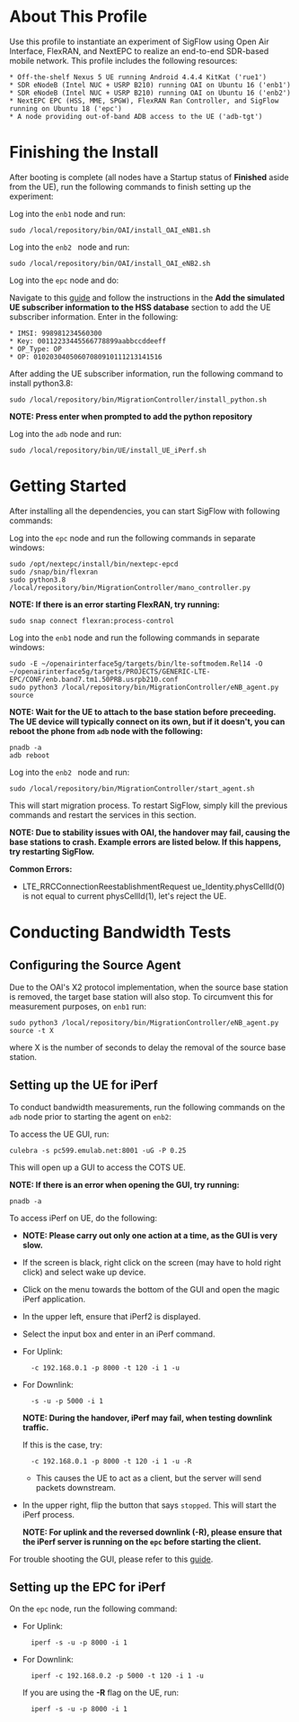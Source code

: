 # About This Profile

Use this profile to instantiate an experiment of SigFlow using Open Air Interface,
FlexRAN, and NextEPC to realize an end-to-end SDR-based mobile network. This profile includes
the following resources:

    * Off-the-shelf Nexus 5 UE running Android 4.4.4 KitKat ('rue1')
    * SDR eNodeB (Intel NUC + USRP B210) running OAI on Ubuntu 16 ('enb1')
    * SDR eNodeB (Intel NUC + USRP B210) running OAI on Ubuntu 16 ('enb2')
    * NextEPC EPC (HSS, MME, SPGW), FlexRAN Ran Controller, and SigFlow running on Ubuntu 18 ('epc')
    * A node providing out-of-band ADB access to the UE ('adb-tgt')

# Finishing the Install

After booting is complete (all nodes have a Startup status of **Finished** aside from the UE), run the following commands
to finish setting up the experiment:

Log into the `enb1` node and run: 

    sudo /local/repository/bin/OAI/install_OAI_eNB1.sh

Log into the `enb2 ` node and run:

    sudo /local/repository/bin/OAI/install_OAI_eNB2.sh
    
Log into the `epc` node and do:

   Navigate to this [guide](https://gitlab.flux.utah.edu/powderrenewpublic/mww2019/blob/master/4G-LTE.md) and follow the instructions
   in the **Add the simulated UE subscriber information to the HSS database** section to add the UE subscriber information. Enter in the following:
    
    * IMSI: 998981234560300
    * Key: 00112233445566778899aabbccddeeff
    * OP_Type: OP
    * OP: 01020304050607080910111213141516
    
After adding the UE subscriber information, run the following command to install python3.8:

    sudo /local/repository/bin/MigrationController/install_python.sh     
        
**NOTE: Press enter when prompted to add the python repository**
        
Log into the `adb` node and run:

    sudo /local/repository/bin/UE/install_UE_iPerf.sh

# Getting Started
After installing all the dependencies, you can start SigFlow with following commands:

Log into the `epc` node and run the following commands in separate windows:

    sudo /opt/nextepc/install/bin/nextepc-epcd
    sudo /snap/bin/flexran
    sudo python3.8 /local/repository/bin/MigrationController/mano_controller.py
    
**NOTE: If there is an error starting FlexRAN, try running:** 

    sudo snap connect flexran:process-control
    
Log into the `enb1` node and run the following commands in separate windows: 

    sudo -E ~/openairinterface5g/targets/bin/lte-softmodem.Rel14 -O ~/openairinterface5g/targets/PROJECTS/GENERIC-LTE-EPC/CONF/enb.band7.tm1.50PRB.usrpb210.conf
    sudo python3 /local/repository/bin/MigrationController/eNB_agent.py source
    
**NOTE: Wait for the UE to attach to the base station before preceeding. The UE device will typically connect on its own, but if it doesn't, you can reboot the phone from `adb` node with the following:**

    pnadb -a
    adb reboot
      
Log into the `enb2 ` node and run:

    sudo /local/repository/bin/MigrationController/start_agent.sh
    
This will start migration process. To restart SigFlow, simply kill the previous commands and restart the services in this section.
 
**NOTE: Due to stability issues with OAI, the handover may fail, causing the base stations to crash. Example errors are listed below. If this happens, try restarting SigFlow.**

**Common Errors:** 
   * LTE_RRCConnectionReestablishmentRequest ue_Identity.physCellId(0) is not equal to current physCellId(1), let's reject the UE.

# Conducting Bandwidth Tests
## Configuring the Source Agent
Due to the OAI's X2 protocol implementation, when the source base station is removed, the target base station will
also stop. To circumvent this for measurement purposes, on `enb1` run:

    sudo python3 /local/repository/bin/MigrationController/eNB_agent.py source -t X

where X is the number of seconds to delay the removal of the source base station.

## Setting up the UE for iPerf
To conduct bandwidth measurements, run the following commands on the `adb` node prior to starting the agent on `enb2`:

To access the UE GUI, run: 

    culebra -s pc599.emulab.net:8001 -uG -P 0.25
 
This will open up a GUI to access the COTS UE. 

**NOTE: If there is an error when opening the GUI, try running:**

    pnadb -a

To access iPerf on UE, do the following:
* **NOTE: Please carry out only one action at a time, as the GUI is very slow.**
* If the screen is black, right click on the screen (may have to hold right click) and select wake up device.
* Click on the menu towards the bottom of the GUI and open the magic iPerf application.
* In the upper left, ensure that iPerf2 is displayed.
* Select the input box and enter in an iPerf command.

* For Uplink:

        -c 192.168.0.1 -p 8000 -t 120 -i 1 -u
    
* For Downlink:

        -s -u -p 5000 -i 1
    
     **NOTE: During the handover, iPerf may fail, when testing downlink traffic.**

     If this is the case, try: 

        -c 192.168.0.1 -p 8000 -t 120 -i 1 -u -R 

    * This causes the UE to act as a client, but the server will send packets downstream.

* In the upper right, flip the button that says ``stopped``. This will start the iPerf process. 
   
   **NOTE: For uplink and the reversed downlink (-R), please ensure that the iPerf server is running on the `epc` before starting the client.**
   
For trouble shooting the GUI, please refer to this [guide](https://wiki.phantomnet.org/wiki/phantomnet/tutorial-interacting-and-scripting-on-the-ue-with-culebra).

## Setting up the EPC for iPerf
On the `epc` node, run the following command:

* For Uplink:

        iperf -s -u -p 8000 -i 1
        
* For Downlink:

        iperf -c 192.168.0.2 -p 5000 -t 120 -i 1 -u
    If you are using the **-R** flag on the UE, run:
    
        iperf -s -u -p 8000 -i 1
